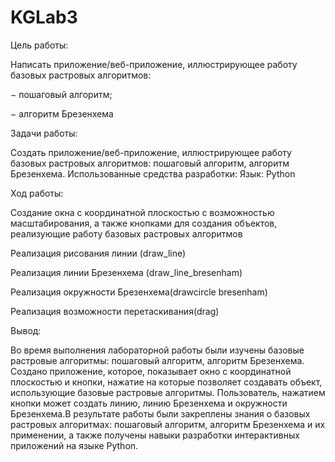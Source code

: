 # KGLab3

Цель работы:

Написать приложение/веб-приложение, иллюстрирующее работу базовых
растровых алгоритмов:

− пошаговый алгоритм; 

− алгоритм Брезенхема


Задачи работы:

Создать приложение/веб-приложение, иллюстрирующее работу базовых растровых алгоритмов: пошаговый алгоритм,  алгоритм Брезенхема.
Использованные средства разработки:
Язык: Python


Ход работы:

Создание окна с координатной плоскостью с возможностью масштабирования, а также кнопками для создания объектов, реализующие работу базовых растровых алгоритмов

Реализация рисования линии (draw_line)

Реализация линии Брезенхема (draw_line_bresenham)

Реализация окружности Брезенхема(drawcircle bresenham)

Реализация возможности перетаскивания(drag)



Вывод:

Во время выполнения лабораторной работы были изучены базовые растровые алгоритмы: пошаговый алгоритм, алгоритм Брезенхема. Создано приложение, которое, показывает окно с координатной плоскостью и кнопки, нажатие на которые позволяет создавать объект, использующие базовые растровые алгоритмы. Пользователь, нажатием кнопки может создать линию, линию Брезенхема и окружности Брезенхема.В результате работы были закреплены знания о базовых растровых алгоритмах: пошаговый алгоритм, алгоритм Брезенхема и их применении, а также получены навыки разработки интерактивных приложений на языке Python.

